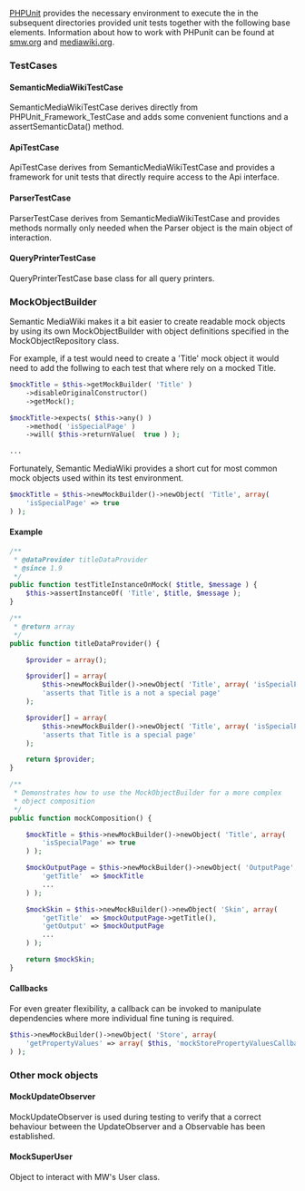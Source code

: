 [PHPUnit][phpunit] provides the necessary environment to execute the in the subsequent directories provided unit tests together with the following base elements. Information about how to work with PHPunit can be found at [smw.org][smw] and [mediawiki.org][mw].

### TestCases
#### SemanticMediaWikiTestCase
SemanticMediaWikiTestCase derives directly from PHPUnit_Framework_TestCase and adds some convenient functions and a assertSemanticData() method.

#### ApiTestCase
ApiTestCase derives from SemanticMediaWikiTestCase and provides a framework for unit tests that directly require access to the Api interface.

#### ParserTestCase
ParserTestCase derives from SemanticMediaWikiTestCase and provides methods normally only needed when the Parser object is the main object of interaction.

#### QueryPrinterTestCase
QueryPrinterTestCase base class for all query printers.

### MockObjectBuilder
Semantic MediaWiki makes it a bit easier to create readable mock objects by using its own MockObjectBuilder with object definitions specified in the MockObjectRepository class.

For example, if a test would need to create a 'Title' mock object it would need to add the follwing to each test that where rely on a mocked Title.

```php
$mockTitle = $this->getMockBuilder( 'Title' )
	->disableOriginalConstructor()
	->getMock();

$mockTitle->expects( $this->any() )
	->method( 'isSpecialPage' )
	->will( $this->returnValue(  true ) );

...
```

Fortunately, Semantic MediaWiki provides a short cut for most common mock objects used within its test environment.

```php
$mockTitle = $this->newMockBuilder()->newObject( 'Title', array(
	'isSpecialPage' => true
) );
```

#### Example
```php
/**
 * @dataProvider titleDataProvider
 * @since 1.9
 */
public function testTitleInstanceOnMock( $title, $message ) {
	$this->assertInstanceOf( 'Title', $title, $message );
}

/**
 * @return array
 */
public function titleDataProvider() {

	$provider = array();

	$provider[] = array(
		$this->newMockBuilder()->newObject( 'Title', array( 'isSpecialPage' => false ) ),
		'asserts that Title is a not a special page'
	);

	$provider[] = array(
		$this->newMockBuilder()->newObject( 'Title', array( 'isSpecialPage' => true ) ),
		'asserts that Title is a special page'
	);

	return $provider;
}
```

```php
/**
 * Demonstrates how to use the MockObjectBuilder for a more complex
 * object composition
 */
public function mockComposition() {

	$mockTitle = $this->newMockBuilder()->newObject( 'Title', array(
		'isSpecialPage' => true
	) );

	$mockOutputPage = $this->newMockBuilder()->newObject( 'OutputPage', array(
		'getTitle'  => $mockTitle
		...
	) );

	$mockSkin = $this->newMockBuilder()->newObject( 'Skin', array(
		'getTitle'  => $mockOutputPage->getTitle(),
		'getOutput' => $mockOutputPage
		...
	) );

	return $mockSkin;
}
```
#### Callbacks
For even greater flexibility, a callback can be invoked to manipulate dependencies where more individual fine tuning is required.

```php
$this->newMockBuilder()->newObject( 'Store', array(
	'getPropertyValues' => array( $this, 'mockStorePropertyValuesCallback' ),
) );
```

### Other mock objects
#### MockUpdateObserver
MockUpdateObserver is used during testing to verify that a correct behaviour between the UpdateObserver and a Observable has been established.

#### MockSuperUser
Object to interact with MW's User class.

[phpunit]: http://phpunit.de/manual/3.7/en/index.html
[smw]: https://www.semantic-mediawiki.org/wiki/PHPUnit_tests
[mw]: https://www.mediawiki.org/wiki/Manual:PHP_unit_testing